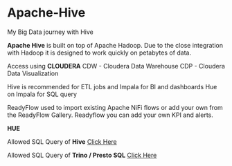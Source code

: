 # Apache-Hive
My Big Data journey with Hive

**Apache Hive** is built on top of Apache Hadoop.  Due to the close integration with Hadoop it is designed to work quickly on petabytes of data.

Access using **CLOUDERA**
CDW - Cloudera Data Warehouse
CDP - Cloudera Data Visualization

Hive is recommended for ETL jobs and Impala for BI and dashboards
Hue on Impala for SQL query

ReadyFlow used to import existing Apache NiFi flows or add your own from the ReadyFlow Gallery. 
Readyflow you can add your own KPI and alerts.  

**HUE**

Allowed SQL Query of **Hive** [Click Here](https://github.com/michaelmaxi/Apache-Hive/tree/main/HUE)

Allowed SQL Query of **Trino / Presto SQL** [Click Here](https://github.com/michaelmaxi/Apache-Hive/tree/main/HUE)


